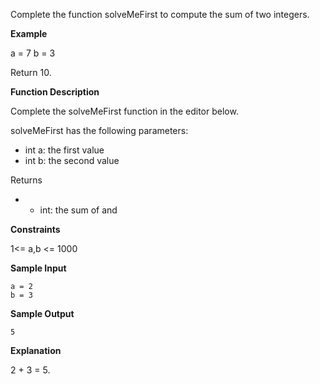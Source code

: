 Complete the function solveMeFirst to compute the sum of two integers.

**Example**

a = 7
b = 3

Return 10.

**Function Description**

Complete the solveMeFirst function in the editor below.

solveMeFirst has the following parameters:

 - int a: the first value
 - int b: the second value

Returns

 - - int: the sum of  and

**Constraints**

1<= a,b <= 1000

**Sample Input**

    a = 2
    b = 3

**Sample Output**

    5

**Explanation**

2 + 3 = 5.
